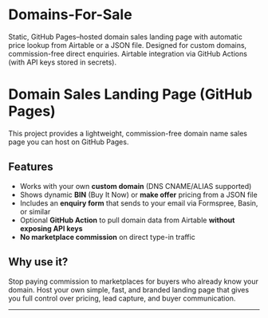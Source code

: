 # Domains-For-Sale
Static, GitHub Pages–hosted domain sales landing page with automatic price lookup from Airtable or a JSON file. Designed for custom domains, commission-free direct enquiries. Airtable integration via GitHub Actions (with API keys stored in secrets).

# Domain Sales Landing Page (GitHub Pages)

This project provides a lightweight, commission-free domain name sales page you can host on GitHub Pages.

## Features
- Works with your own **custom domain** (DNS CNAME/ALIAS supported)
- Shows dynamic **BIN** (Buy It Now) or **make offer** pricing from a JSON file
- Includes an **enquiry form** that sends to your email via Formspree, Basin, or similar
- Optional **GitHub Action** to pull domain data from Airtable **without exposing API keys**
- **No marketplace commission** on direct type-in traffic

## Why use it?
Stop paying commission to marketplaces for buyers who already know your domain.
Host your own simple, fast, and branded landing page that gives you full control over pricing, lead capture, and buyer communication.

---

